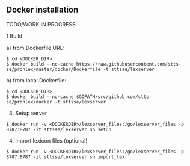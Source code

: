 ## Docker installation

TODO/WORK IN PROGRESS

1 Build

  a) from Dockerfile URL:

   `$ cd <DOCKER DIR>`   
   `$ docker build --no-cache https://raw.githubusercontent.com/stts-se/pronlex/master/docker/Dockerfile -t sttsse/lexserver`   

   b) from local Dockerfile:

   `$ cd <DOCKER DIR>`   
   `$ docker build --no-cache $GOPATH/src/github.com/stts-se/pronlex/docker -t sttsse/lexserver`   

3. Setup server

`$ docker run -v <DOCKERDIR>/lexserver_files:/go/lexserver_files -p 8787:8787 -it sttsse/lexserver sh setup`

4. Import lexicon files (optional)

`$ docker run -v <DOCKERDIR>/lexserver_files:/go/lexserver_files -p 8787:8787 -it sttsse/lexserver sh import_lex`


